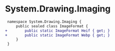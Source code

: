 # System.Drawing.Imaging

``` diff
 namespace System.Drawing.Imaging {
     public sealed class ImageFormat {
+        public static ImageFormat Heif { get; }
+        public static ImageFormat Webp { get; }
     }
 }
```

